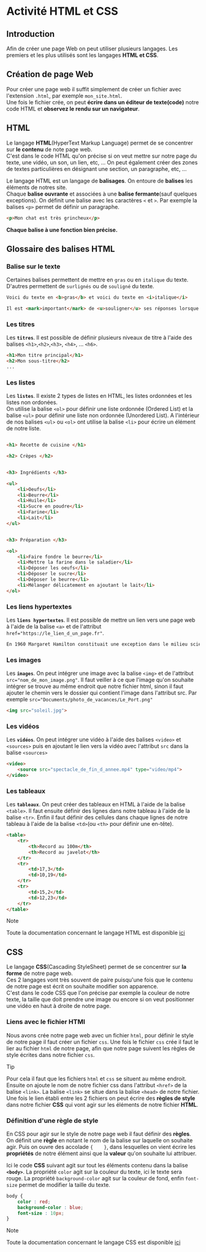 # Activité HTML et CSS  

## Introduction  

Afin de créer une page Web on peut utiliser plusieurs langages. Les premiers et les plus utilisés sont les langages __HTML et CSS__.  


## Création de page Web  

Pour créer une page web il suffit simplement de créer un fichier avec l'extension `.html`, par exemple `mon_site.html`.  
Une fois le fichier crée, on peut __écrire dans un éditeur de texte(code)__ notre code HTML et __observez le rendu sur un navigateur__.   


## HTML  

Le langage __HTML__(HyperText Markup Language) permet de se concentrer sur __le contenu__ de note page web.   
C'est dans le code HTML qu'on précise si on veut mettre sur notre page du texte, une vidéo, un son, un lien, etc, ...
On peut également créer des zones de textes particulières en désignant une section, un paragraphe, etc, ...

Le langage HTML est un langage de __balisages__. On entoure de __balises__ les éléments de notres site.  
Chaque __balise ouvrante__ et associées à une __balise fermante__(sauf quelques exceptions). 
On définit une balise avec les caractères `<` et `>`. 
Par exemple la balises `<p>` permet de définir un paragraphe.  

```HTML
<p>Mon chat est très grincheux</p>
```

__Chaque balise à une fonction bien précise.__  

## Glossaire des balises HTML

### Balise sur le texte  

Certaines balises permettent de mettre en `gras` ou en `italique` du texte.  D'autres permettent de `surlignés` ou de `souligné` du texte. 

```HTML
Voici du texte en <b>gras</b> et voici du texte en <i>italique</i>

Il est <mark>important</mark> de <u>souligner</u> ses réponses lorsque l'on répond à une question. 
```


### Les titres

Les __`titres`__. Il est possible de définir plusieurs niveaux de titre à l'aide des balises `<h1>`,`<h2>`,`<h3>`, `<h4>`, ... `<h6>`.  
```HTML
<h1>Mon titre principal</h1>
<h2>Mon sous-titre</h2>
...
```

### Les listes

Les __`listes`__. Il existe 2 types de listes en HTML, les listes ordonnées et les listes non ordonées.  
On utilise la balise `<ol>` pour définir une liste ordonnée (Ordered List) et la balise `<ul>` pour définir une liste non ordonnée (Unordered List).  A l'intérieur de nos balises `<ul>` ou `<ol>` ont utilise la balise `<li>` pour écrire un élément de notre liste.  

```HTML

<h1> Recette de cuisine </h1>

<h2> Crèpes </h2>


<h3> Ingrédients </h3>

<ul>
    <li>Oeufs</li>
    <li>Beurre</li>
    <li>Huile</li>
    <li>Sucre en poudre</li>
    <li>Farine</li>
    <li>Lait</li>
</ul>


<h3> Préparation </h3>

<ol>
    <li>Faire fondre le beurre</li>
    <li>Mettre la farine dans le saladier</li>
    <li>Déposer les oeufs</li>
    <li>Déposer le sucre</li>
    <li>Déposer le beurre</li>
    <li>Mélanger délicatement en ajoutant le lait</li>
</ol>
```

### Les liens hypertextes  

Les __`liens hypertextes`__. Il est possible de mettre un lien vers une page web à l'aide de la balise `<a>` et de l'attribut `href="https://le_lien_d_un_page.fr"`. 

```HTML
En 1960 Margaret Hamilton constituait une exception dans le milieu scientifique essentiellement masculin dans lesquels les postes de responsabilité technique étaient rarement attribués aux femmes. Pour plus d'informations vous pouvez cliquer<a href="">ici</a>
```

### Les images  

Les __`images`__. On peut intégrer une image avec la balise `<img>` et de l'attribut `src="nom_de_mon_image.png"`. Il faut veiller à ce que l'image qu'on souhaite intégrer se trouve au même endroit que notre fichier html, sinon il faut ajouter le chemin vers le dossier qui contient l'image dans l'attribut src. Par exemple `src="Documents/photo_de_vacances/Le_Port.png"`

```HTML
<img src="soleil.jpg">
```
  

### Les vidéos  

Les __`vidéos`__. On peut intégrer une vidéo à l'aide des balises `<video>` et `<sources>` puis en ajoutant le lien vers la vidéo avec l'attribut `src` dans la balise `<sources>`

```HTML
<video>
    <source src="spectacle_de_fin_d_annee.mp4" type="video/mp4">
</video>
```

### Les tableaux  

Les __`tableaux`__. On peut créer des tableaux en HTML à l'aide de la balise `<table>`. Il faut ensuite définir des lignes dans notre tableau à l'aide de la balise `<tr>`. Enfin il faut définir des cellules dans chaque lignes de notre tableau à l'aide de la balise `<td>`(ou `<th>` pour définir une en-tête).

```HTML
<table>
    <tr>
        <th>Record au 100m</th>
        <th>Record au javelot</th>
    </tr>
    <tr>
        <td>17,3</td>
        <td>10,19</td>
    </tr>
    <tr>
        <td>15,2</td>
        <td>12,23</td>
    </tr>
</table>
```

> [!NOTE]
> Toute la documentation concernant le langage HTML est disponible [ici](https://developer.mozilla.org/fr/docs/Web/HTML) 


## CSS  

Le langage __CSS__(Cascading StyleSheet) permet de se concentrer sur __la forme__ de notre page web.  
Ces 2 langages vont très souvent de paire puisqu'une fois que le contenu de notre page est écrit on souhaite modifier son apparence.    
C'est dans le code CSS que l'on précise par exemple la couleur de notre texte, la taille que doit prendre une image ou encore si on veut positionner une vidéo en haut à droite de notre page.  



### Liens avec le fichier HTMl 

Nous avons crée notre page web avec un fichier `html`, pour définir le style de notre page il faut créer un fichier `css`. 
Une fois le fichier `css` crée il faut le lier au fichier `html` de notre page, afin que notre page suivent les règles de style écrites dans notre fichier `css`. 

> [!TIP]
> Pour cela il faut que les fichiers `html` et `css` se situent au même endroit. 
Ensuite on ajoute le nom de notre fichier css dans l'attribut `<href>` de la balise `<link>`. La balise `<link>` se situe dans la balise `<head>` de notre fichier.  
> Une fois le lien établi entre les 2 fichiers on peut écrire des __règles de style__ dans notre fichier __CSS__ qui vont agir sur les éléments de notre fichier __HTML__.


### Définition d'une règle de style  

En CSS pour agir sur le style de notre page web il faut définir des __règles__.  
On définit une __règle__ en notant le nom de la balise sur laquelle on souhaite agir. Puis on ouvre des accolade `{    }`, dans lesquelles on vient écrire les __propriétés__ de notre élément ainsi que la __valeur__ qu'on souhaite lui attribuer.   

Ici le code __CSS__ suivant agit sur tout les éléments contenu dans la balise __`<body>`__. La propriété `color` agit sur la couleur du texte, ici le texte sera rouge. La propriété `background-color` agit sur la couleur de fond, enfin `font-size` permet de modifier la taille du texte.  

```CSS
body { 
    color : red; 
    background-color : blue;
    font-size : 10px;
}
```



> [!NOTE]
> Toute la documentation concernant le langage CSS est disponible [ici](https://developer.mozilla.org/fr/docs/Web/CSS) 


